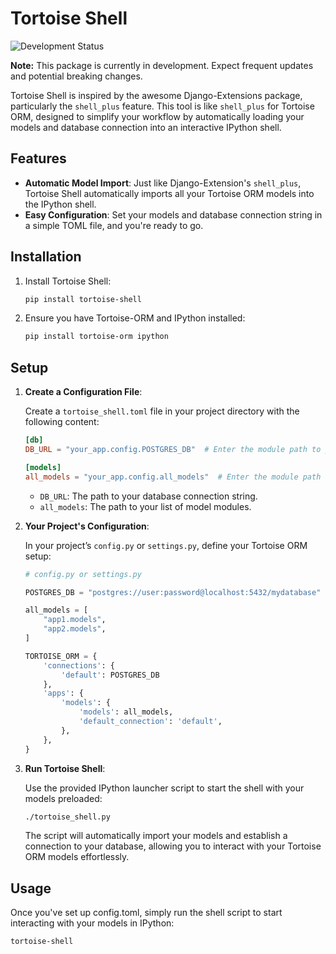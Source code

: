 # Tortoise Shell

![Development Status](https://img.shields.io/badge/status-in_development-orange)

**Note:** This package is currently in development. Expect frequent updates and potential breaking changes.

Tortoise Shell is inspired by the awesome Django-Extensions package, particularly the `shell_plus` feature. This tool is like `shell_plus` for Tortoise ORM, designed to simplify your workflow by automatically loading your models and database connection into an interactive IPython shell.

## Features

- **Automatic Model Import**: Just like Django-Extension's `shell_plus`, Tortoise Shell automatically imports all your Tortoise ORM models into the IPython shell.
- **Easy Configuration**: Set your models and database connection string in a simple TOML file, and you're ready to go.

## Installation

1. Install Tortoise Shell:

    ```bash
    pip install tortoise-shell
    ```

2. Ensure you have Tortoise-ORM and IPython installed:

    ```bash
    pip install tortoise-orm ipython
    ```

## Setup

1. **Create a Configuration File**:

    Create a `tortoise_shell.toml` file in your project directory with the following content:

    ```toml
    [db]
    DB_URL = "your_app.config.POSTGRES_DB"  # Enter the module path to your DB connection string

    [models]
    all_models = "your_app.config.all_models"  # Enter the module path to your all_models list
    ```

    - `DB_URL`: The path to your database connection string.
    - `all_models`: The path to your list of model modules.

2. **Your Project's Configuration**:

    In your project’s `config.py` or `settings.py`, define your Tortoise ORM setup:

    ```python
    # config.py or settings.py

    POSTGRES_DB = "postgres://user:password@localhost:5432/mydatabase"

    all_models = [
        "app1.models",
        "app2.models",
    ]

    TORTOISE_ORM = {
        'connections': {
            'default': POSTGRES_DB
        },
        'apps': {
            'models': {
                'models': all_models,
                'default_connection': 'default',
            },
        },
    }
    ```

3. **Run Tortoise Shell**:

    Use the provided IPython launcher script to start the shell with your models preloaded:

    ```bash
    ./tortoise_shell.py
    ```

    The script will automatically import your models and establish a connection to your database, allowing you to interact with your Tortoise ORM models effortlessly.

## Usage

Once you've set up config.toml, simply run the shell script to start interacting with your models in IPython:

```bash
tortoise-shell
```
